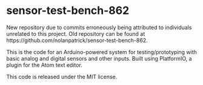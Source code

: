 # sensor-test-bench-862
<p>New repository due to commits erroneously being attributed to individuals unrelated to this project. Old repository can be found at https://github.com/nolanpatrick/sensor-test-bench-862.</p>

<p>This is the code for an Arduino-powered system for testing/prototyping with basic analog and digital sensors and other inputs.
Built using PlatformIO, a plugin for the Atom text editor.</p> 
<p>This code is released under the MIT license.</p>
